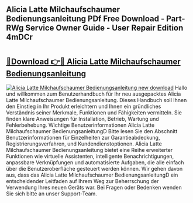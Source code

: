 ## Alicia Latte Milchaufschaumer Bedienungsanleitung PDf Free Download - Part-RWg Service Owner Guide - User Repair Edition 4mDCr

# <h2><a href="http://df1cm23.blite.top/?on=Alicia+Latte+Milchaufschaumer+Bedienungsanleitung">🔗Download 👉🔴 Alicia Latte Milchaufschaumer Bedienungsanleitung</a></h2>

[![Alicia Latte Milchaufschaumer Bedienungsanleitung new download](https://i.imgur.com/lujVjoI.png)](http://df1cm23.blite.top/?on=Alicia+Latte+Milchaufschaumer+Bedienungsanleitung)
Hallo und willkommen zum Benutzerhandbuch für Ihr neu ausgepacktes Alicia Latte Milchaufschaumer Bedienungsanleitung. Dieses Handbuch soll Ihnen den Einstieg in Ihr Produkt erleichtern und Ihnen ein gründliches Verständnis seiner Merkmale, Funktionen und Fähigkeiten vermitteln. Sie finden klare Anweisungen für Installation, Betrieb, Wartung und Fehlerbehebung. Wichtige Benutzerinformationen Alicia Latte Milchaufschaumer BedienungsanleitungD Bitte lesen Sie den Abschnitt Benutzerinformationen für Einzelheiten zur Garantieabdeckung, Registrierungsverfahren, und Kundendienstoptionen. Alicia Latte Milchaufschaumer Bedienungsanleitung bietet eine Reihe erweiterter Funktionen wie virtuelle Assistenten, intelligente Benachrichtigungen, anpassbare Verknüpfungen und automatisierte Aufgaben, die alle einfach über die Benutzeroberfläche gesteuert werden können. Wir gehen davon aus, dass das Alicia Latte Milchaufschaumer BedienungsanleitungD ein entscheidender Leitfaden auf Ihrem Weg zur Beherrschung der Verwendung Ihres neuen Geräts war. Bei Fragen oder Bedenken wenden Sie sich bitte an unser Support-Team.
